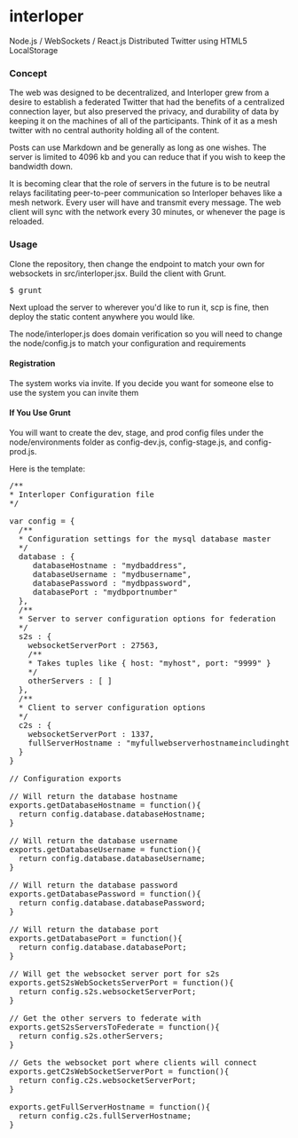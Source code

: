 interloper
==========

Node.js / WebSockets / React.js Distributed Twitter using HTML5 LocalStorage

### Concept

The web was designed to be decentralized, and Interloper grew from a desire
to establish a federated Twitter that had the benefits of a centralized connection
layer, but also preserved the privacy, and durability of data by keeping it on
 the machines of all of the participants.  Think of it as a mesh twitter with no
 central authority holding all of the content.
 
Posts can use Markdown and be generally as long as one wishes.  The server is
limited to 4096 kb and you can reduce that if you wish to keep the bandwidth
down.

It is becoming clear that the role of servers in the future is to be neutral
relays facilitating peer-to-peer communication so Interloper behaves like a
mesh network.  Every user will have and transmit every message.  The web client
will sync with the network every 30 minutes, or whenever the page is reloaded.
 
### Usage

Clone the repository, then change the endpoint to match your 
own for websockets in src/interloper.jsx.  Build the client with Grunt.

<pre>
$ grunt
</pre>

Next upload the server to wherever you'd like to run it, scp is fine, then
deploy the static content anywhere you would like. 

The node/interloper.js does domain verification so you will need to 
change the node/config.js to match your configuration and requirements

#### Registration

The system works via invite.  If you decide you want for someone else to use the system
you can invite them

#### If You Use Grunt

You will want to create the dev, stage, and prod config files under the node/environments
folder as config-dev.js, config-stage.js, and config-prod.js.

Here is the template:

<pre>
/**
* Interloper Configuration file
*/

var config = {
  /**
  * Configuration settings for the mysql database master
  */
  database : {
     databaseHostname : "mydbaddress",
     databaseUsername : "mydbusername",
     databasePassword : "mydbpassword",
     databasePort : "mydbportnumber"
  },
  /**
  * Server to server configuration options for federation
  */
  s2s : {
    websocketServerPort : 27563,
    /**
    * Takes tuples like { host: "myhost", port: "9999" }
    */
    otherServers : [ ]
  },
  /**
  * Client to server configuration options
  */
  c2s : {
    websocketServerPort : 1337,
    fullServerHostname : "myfullwebserverhostnameincludinghttp(s)"
  }
}

// Configuration exports

// Will return the database hostname
exports.getDatabaseHostname = function(){
  return config.database.databaseHostname;
}

// Will return the database username
exports.getDatabaseUsername = function(){
  return config.database.databaseUsername;
}

// Will return the database password
exports.getDatabasePassword = function(){
  return config.database.databasePassword;
}

// Will return the database port
exports.getDatabasePort = function(){
  return config.database.databasePort;
}

// Will get the websocket server port for s2s
exports.getS2sWebSocketsServerPort = function(){
  return config.s2s.websocketServerPort;
}

// Get the other servers to federate with
exports.getS2sServersToFederate = function(){
  return config.s2s.otherServers;
}

// Gets the websocket port where clients will connect
exports.getC2sWebSocketServerPort = function(){
  return config.c2s.websocketServerPort;
}

exports.getFullServerHostname = function(){
  return config.c2s.fullServerHostname;
}
</pre>

